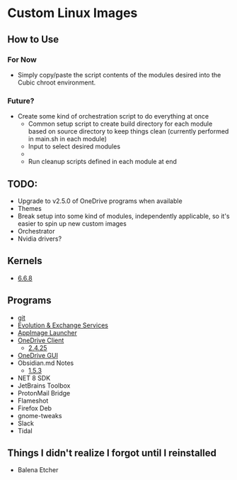 # Custom Linux Images

## How to Use
### For Now
- Simply copy/paste the script contents of the modules 
  desired into the Cubic chroot environment.

### Future?
- Create some kind of orchestration script to do everything at once
  - Common setup script to create build directory for each module based on source directory to keep things clean (currently performed in main.sh in each module)
  - Input to select desired modules
  - 
  - Run cleanup scripts defined in each module at end

## TODO:
- Upgrade to v2.5.0 of OneDrive programs when available
- Themes
- Break setup into some kind of modules, independently applicable, so it's easier 
to spin up new custom images
- Orchestrator
- Nvidia drivers?

## Kernels
- [6.6.8](./modules/kernel/6.6.8/main.sh)

## Programs
- [git](./modules/debs/git/main.sh)
- [Evolution & Exchange Services]()
- [AppImage Launcher](https://github.com/TheAssassin/AppImageLauncher)
- [OneDrive Client](https://github.com/abraunegg/onedrive/)
  - [2.4.25](./modules/fromsrc/onedrive-client/2.4.25/main.sh)
- [OneDrive GUI](https://github.com/bpozdena/OneDriveGUI)
- Obsidian.md Notes
  - [1.5.3](./modules/debs/obsidian-md/1.5.3/main.sh)
- NET 8 SDK
- JetBrains Toolbox
- ProtonMail Bridge
- Flameshot
- Firefox Deb
- gnome-tweaks
- Slack
- Tidal
  

## Things I didn't realize I forgot until I reinstalled
- Balena Etcher
